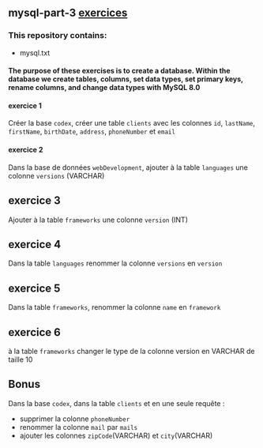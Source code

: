 ## mysql-part-3 [exercices](https://github.com/HedyKatherine/SQL/blob/master/partie3.md)

### This repository contains:
* mysql.txt

#### The purpose of these exercises is to create a database. Within the database we create tables, columns, set data types, set primary keys, rename columns, and change data types with MySQL 8.0

#### exercice 1

Créer la base `codex`, créer une table `clients` avec les colonnes `id`, `lastName`, `firstName`, `birthDate`, `address`, `phoneNumber` et `email`

#### exercice 2

Dans la base de données `webDevelopment`, ajouter à la table `languages` une colonne `versions` (VARCHAR)

## exercice 3

Ajouter à la table `frameworks` une colonne `version` (INT)

## exercice 4

Dans la table `languages` renommer la colonne `versions` en `version`

## exercice 5

Dans la table `frameworks`, renommer la colonne `name` en `framework`

## exercice 6

à la table `frameworks` changer le type de la colonne version en VARCHAR de taille 10

## Bonus
Dans la base `codex`, dans la table `clients` et en une seule requête :

* supprimer la colonne `phoneNumber`
* renommer la colonne `mail` par `mails`
* ajouter les colonnes `zipCode`(VARCHAR) et `city`(VARCHAR)
